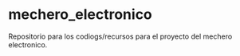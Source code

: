 # mechero_electronico
Repositorio para los codiogs/recursos para el proyecto del mechero electronico.
